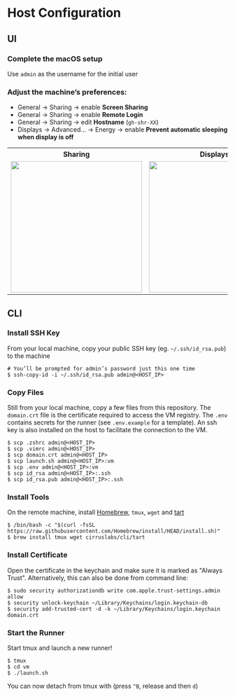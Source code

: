 # Host Configuration

## UI

### Complete the macOS setup

Use `admin` as the username for the initial user

### Adjust the machine’s preferences:

- General → Sharing → enable **Screen Sharing**
- General → Sharing → enable **Remote Login**
- General → Sharing → edit **Hostname** (`gh-shr-XX`)
- Displays → Advanced… → Energy → enable **Prevent automatic sleeping when display is off**

<table>
  <tr>
    <th>Sharing
    <th>Displays
  <tr>
    <td><img width="300" alt="" src="https://user-images.githubusercontent.com/11348/213275950-7e9976dc-f2b4-456f-a915-fcda26af6afc.png">
    <td><img width="300" alt="" src="https://user-images.githubusercontent.com/11348/213275979-c53d5c69-2028-4277-aef3-3af502dcdba6.png">
</table>

## CLI

### Install SSH Key

From your local machine, copy your public SSH key (eg. `~/.ssh/id_rsa.pub`) to the machine

```
# You’ll be prompted for admin’s password just this one time
$ ssh-copy-id -i ~/.ssh/id_rsa.pub admin@<HOST_IP>
```

### Copy Files

Still from your local machine, copy a few files from this repository. The `domain.crt` file is the certificate required to access the VM registry. The `.env` contains secrets for the runner (see `.env.example` for a template). An ssh key is also installed on the host to facilitate the connection to the VM.

```
$ scp .zshrc admin@<HOST_IP>
$ scp .vimrc admin@<HOST_IP>
$ scp domain.crt admin@<HOST_IP>
$ scp launch.sh admin@<HOST_IP>:vm
$ scp .env admin@<HOST_IP>:vm
$ scp id_rsa admin@<HOST_IP>:.ssh
$ scp id_rsa.pub admin@<HOST_IP>:.ssh
```

### Install Tools

On the remote machine, install [Homebrew](https://brew.sh), `tmux`, `wget` and [tart](https://github.com/cirruslabs/tart/)

```
$ /bin/bash -c "$(curl -fsSL https://raw.githubusercontent.com/Homebrew/install/HEAD/install.sh)"
$ brew install tmux wget cirruslabs/cli/tart
```

### Install Certificate

Open the certificate in the keychain and make sure it is marked as "Always Trust".
Alternatively, this can also be done from command line:

```
$ sudo security authorizationdb write com.apple.trust-settings.admin allow
$ security unlock-keychain ~/Library/Keychains/login.keychain-db
$ security add-trusted-cert -d -k ~/Library/Keychains/login.keychain domain.crt
```

### Start the Runner

Start tmux and launch a new runner!

```
$ tmux
$ cd vm
$ ./launch.sh
```

You can now detach from tmux with (press `^B`, release and then `d`)
